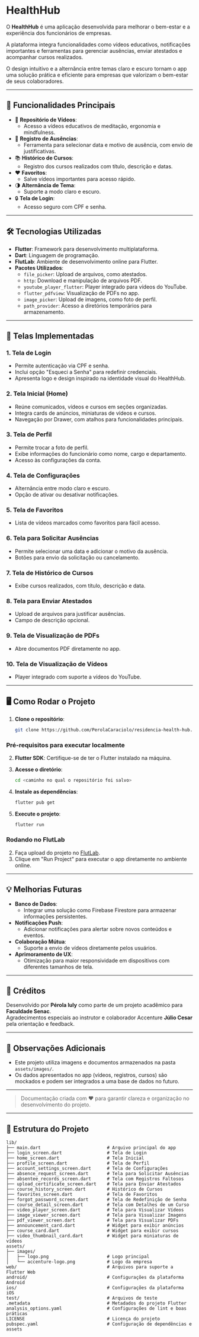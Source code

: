 # HealthHub

O **HealthHub** é uma aplicação desenvolvida para melhorar o bem-estar e a experiência dos funcionários de empresas.

A plataforma integra funcionalidades como vídeos educativos, notificações importantes e ferramentas para gerenciar ausências, enviar atestados e acompanhar cursos realizados.

O design intuitivo e a alternância entre temas claro e escuro tornam o app uma solução prática e eficiente para empresas que valorizam o bem-estar de seus colaboradores.

---

## 📲 Funcionalidades Principais

- 🎥 **Repositório de Vídeos**:
  - Acesso a vídeos educativos de meditação, ergonomia e mindfulness.
- 📄 **Registro de Ausências**:
  - Ferramenta para selecionar data e motivo de ausência, com envio de justificativas.
- 📚 **Histórico de Cursos**:
  - Registro dos cursos realizados com título, descrição e datas.
- ❤️ **Favoritos**:
  - Salve vídeos importantes para acesso rápido.
- 🌗 **Alternância de Tema**:
  - Suporte a modo claro e escuro.
- 🔒 **Tela de Login**:
  - Acesso seguro com CPF e senha.

---

## 🛠️ Tecnologias Utilizadas

- **Flutter**: Framework para desenvolvimento multiplataforma.
- **Dart**: Linguagem de programação.
- **FlutLab**: Ambiente de desenvolvimento online para Flutter.
- **Pacotes Utilizados**:
  - `file_picker`: Upload de arquivos, como atestados.
  - `http`: Download e manipulação de arquivos PDF.
  - `youtube_player_flutter`: Player integrado para vídeos do YouTube.
  - `flutter_pdfview`: Visualização de PDFs no app.
  - `image_picker`: Upload de imagens, como foto de perfil.
  - `path_provider`: Acesso a diretórios temporários para armazenamento.

---

## 🎨 Telas Implementadas

### 1. Tela de Login
- Permite autenticação via CPF e senha.
- Inclui opção "Esqueci a Senha" para redefinir credenciais.
- Apresenta logo e design inspirado na identidade visual do HealthHub.

### 2. Tela Inicial (Home)
- Reúne comunicados, vídeos e cursos em seções organizadas.
- Integra cards de anúncios, miniaturas de vídeos e cursos.
- Navegação por Drawer, com atalhos para funcionalidades principais.

### 3. Tela de Perfil
- Permite trocar a foto de perfil.
- Exibe informações do funcionário como nome, cargo e departamento.
- Acesso às configurações da conta.

### 4. Tela de Configurações
- Alternância entre modo claro e escuro.
- Opção de ativar ou desativar notificações.

### 5. Tela de Favoritos
- Lista de vídeos marcados como favoritos para fácil acesso.

### 6. Tela para Solicitar Ausências
- Permite selecionar uma data e adicionar o motivo da ausência.
- Botões para envio da solicitação ou cancelamento.

### 7. Tela de Histórico de Cursos
- Exibe cursos realizados, com título, descrição e data.

### 8. Tela para Enviar Atestados
- Upload de arquivos para justificar ausências.
- Campo de descrição opcional.

### 9. Tela de Visualização de PDFs
- Abre documentos PDF diretamente no app.

### 10. Tela de Visualização de Vídeos
- Player integrado com suporte a vídeos do YouTube.

---

## 🖥️ Como Rodar o Projeto

1. **Clone o repositório**:
   ```bash
   git clone https://github.com/PerolaCaraciolo/residencia-health-hub.git
### Pré-requisitos para executar localmente
2. **Flutter SDK**: Certifique-se de ter o Flutter instalado na máquina.

3. **Acesse o diretório**:
   ```bash
   cd <caminho no qual o repositório foi salvo>
4. **Instale as dependências**:
   ```bash
   flutter pub get
5. **Execute o projeto**:
   ```bash
   flutter run
### Rodando no FlutLab

2. Faça upload do projeto no [FlutLab](https://flutlab.io/).
3. Clique em "Run Project" para executar o app diretamente no ambiente online.

---

## 💡 Melhorias Futuras

- **Banco de Dados**:
  - Integrar uma solução como Firebase Firestore para armazenar informações persistentes.
- **Notificações Push**:
  - Adicionar notificações para alertar sobre novos conteúdos e eventos.
- **Colaboração Mútua**:
  - Suporte a envio de vídeos diretamente pelos usuários.
- **Aprimoramento de UX**:
  - Otimização para maior responsividade em dispositivos com diferentes tamanhos de tela.

---

## 🙌 Créditos

Desenvolvido por **Pérola Iuly** como parte de um projeto acadêmico para **Faculdade Senac**.  
Agradecimentos especiais ao instrutor e colaborador Accenture **Júlio Cesar** pela orientação e feedback.

---

## 📝 Observações Adicionais

- Este projeto utiliza imagens e documentos armazenados na pasta `assets/images/`.
- Os dados apresentados no app (vídeos, registros, cursos) são mockados e podem ser integrados a uma base de dados no futuro.

---

> Documentação criada com ❤️ para garantir clareza e organização no desenvolvimento do projeto.

---

## 📂 Estrutura do Projeto

```plaintext
lib/
├── main.dart                         # Arquivo principal do app
├── login_screen.dart                 # Tela de Login
├── home_screen.dart                  # Tela Inicial
├── profile_screen.dart               # Tela de Perfil
├── account_settings_screen.dart      # Tela de Configurações
├── absence_request_screen.dart       # Tela para Solicitar Ausências
├── absentee_records_screen.dart      # Tela com Registros Faltosos
├── upload_certificate_screen.dart    # Tela para Enviar Atestados
├── course_history_screen.dart        # Histórico de Cursos
├── favorites_screen.dart             # Tela de Favoritos
├── forgot_password_screen.dart       # Tela de Redefinição de Senha
├── course_detail_screen.dart         # Tela com Detalhes de um Curso
├── video_player_screen.dart          # Tela para Visualizar Vídeos
├── image_viewer_screen.dart          # Tela para Visualizar Imagens
├── pdf_viewer_screen.dart            # Tela para Visualizar PDFs
├── announcement_card.dart            # Widget para exibir anúncios
├── course_card.dart                  # Widget para exibir cursos
├── video_thumbnail_card.dart         # Widget para miniaturas de vídeos
assets/
├── images/
│   ├── logo.png                      # Logo principal
│   └── accenture-logo.png            # Logo da empresa
web/                                  # Arquivos para suporte a Flutter Web
android/                              # Configurações da plataforma Android
ios/                                  # Configurações da plataforma iOS
test/                                 # Arquivos de teste
.metadata                             # Metadados do projeto Flutter
analysis_options.yaml                 # Configurações de lint e boas práticas
LICENSE                               # Licença do projeto
pubspec.yaml                          # Configuração de dependências e assets